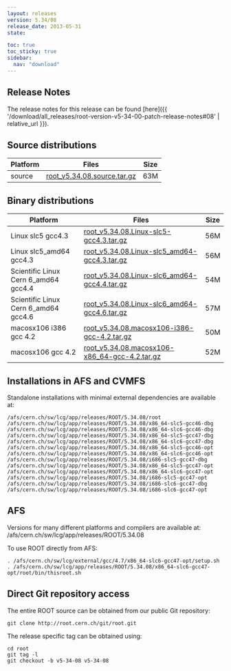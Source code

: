 ```yaml
---
layout: releases
version: 5.34/08
release_date: 2013-05-31
state:

toc: true
toc_sticky: true
sidebar:
  nav: "download"
---
```



## Release Notes
The release notes for this release can be found [here]({{ '/download/all_releases/root-version-v5-34-00-patch-release-notes#08' | relative_url }}).

## Source distributions

| Platform       | Files | Size |
|-----------|-------|-----|
| source | [root_v5.34.08.source.tar.gz](https://root.cern.ch/download/root_v5.34.08.source.tar.gz) |  63M |


## Binary distributions

| Platform       | Files | Size |
|-----------|-------|-----|
| Linux slc5 gcc4.3 | [root_v5.34.08.Linux-slc5-gcc4.3.tar.gz](https://root.cern.ch/download/root_v5.34.08.Linux-slc5-gcc4.3.tar.gz) |  56M |
| Linux slc5_amd64 gcc4.3 | [root_v5.34.08.Linux-slc5_amd64-gcc4.3.tar.gz](https://root.cern.ch/download/root_v5.34.08.Linux-slc5_amd64-gcc4.3.tar.gz) |  56M |
| Scientific Linux Cern 6_amd64 gcc4.4 | [root_v5.34.08.Linux-slc6_amd64-gcc4.4.tar.gz](https://root.cern.ch/download/root_v5.34.08.Linux-slc6_amd64-gcc4.4.tar.gz) |  54M |
| Scientific Linux Cern 6_amd64 gcc4.6 | [root_v5.34.08.Linux-slc6_amd64-gcc4.6.tar.gz](https://root.cern.ch/download/root_v5.34.08.Linux-slc6_amd64-gcc4.6.tar.gz) |  57M |
| macosx106 i386 gcc 4.2 | [root_v5.34.08.macosx106-i386-gcc-4.2.tar.gz](https://root.cern.ch/download/root_v5.34.08.macosx106-i386-gcc-4.2.tar.gz) |  50M |
| macosx106 gcc 4.2 | [root_v5.34.08.macosx106-x86_64-gcc-4.2.tar.gz](https://root.cern.ch/download/root_v5.34.08.macosx106-x86_64-gcc-4.2.tar.gz) |  52M |



## Installations in AFS and CVMFS
Standalone installations with minimal external dependencies are available at:
~~~
/afs/cern.ch/sw/lcg/app/releases/ROOT/5.34.08/root
/afs/cern.ch/sw/lcg/app/releases/ROOT/5.34.08/x86_64-slc5-gcc46-dbg
/afs/cern.ch/sw/lcg/app/releases/ROOT/5.34.08/x86_64-slc6-gcc46-dbg
/afs/cern.ch/sw/lcg/app/releases/ROOT/5.34.08/x86_64-slc5-gcc47-dbg
/afs/cern.ch/sw/lcg/app/releases/ROOT/5.34.08/x86_64-slc6-gcc47-dbg
/afs/cern.ch/sw/lcg/app/releases/ROOT/5.34.08/x86_64-slc5-gcc46-opt
/afs/cern.ch/sw/lcg/app/releases/ROOT/5.34.08/x86_64-slc6-gcc46-opt
/afs/cern.ch/sw/lcg/app/releases/ROOT/5.34.08/i686-slc5-gcc47-dbg
/afs/cern.ch/sw/lcg/app/releases/ROOT/5.34.08/x86_64-slc5-gcc47-opt
/afs/cern.ch/sw/lcg/app/releases/ROOT/5.34.08/x86_64-slc6-gcc47-opt
/afs/cern.ch/sw/lcg/app/releases/ROOT/5.34.08/i686-slc5-gcc47-opt
/afs/cern.ch/sw/lcg/app/releases/ROOT/5.34.08/i686-slc6-gcc47-dbg
/afs/cern.ch/sw/lcg/app/releases/ROOT/5.34.08/i686-slc6-gcc47-opt
~~~

## AFS
Versions for many different platforms and compilers are available at:
/afs/cern.ch/sw/lcg/app/releases/ROOT/5.34.08

To use ROOT directly from AFS:
~~~
. /afs/cern.ch/sw/lcg/external/gcc/4.7/x86_64-slc6-gcc47-opt/setup.sh
. /afs/cern.ch/sw/lcg/app/releases/ROOT/5.34.08/x86_64-slc6-gcc47-opt/root/bin/thisroot.sh
~~~

## Direct Git repository access
The entire ROOT source can be obtained from our public Git repository:

~~~
git clone http://root.cern.ch/git/root.git
~~~
The release specific tag can be obtained using:
~~~
cd root
git tag -l
git checkout -b v5-34-08 v5-34-08
~~~
